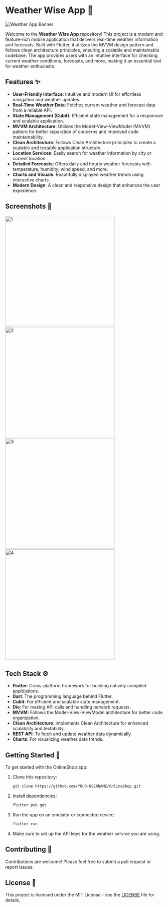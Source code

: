 # Weather Wise App 🛒
![Weather App Banner](https://github.com/user-attachments/assets/ba45ce41-81ea-434c-9aa3-23c8748c4387)

Welcome to the **Weather Wise App** repository! This project is a modern and feature-rich mobile application that delivers real-time weather information and forecasts. Built with Flutter, it utilizes the MVVM design pattern and follows clean architecture principles, ensuring a scalable and maintainable codebase. The app provides users with an intuitive interface for checking current weather conditions, forecasts, and more, making it an essential tool for weather enthusiasts.

## Features ✨

- **User-Friendly Interface**: Intuitive and modern UI for effortless navigation and weather updates.
- **Real-Time Weather Data**: Fetches current weather and forecast data from a reliable API.
- **State Management (Cubit)**: Efficient state management for a responsive and scalable application.
- **MVVM Architecture**: Utilizes the Model-View-ViewModel (MVVM) pattern for better separation of concerns and improved code maintainability.
- **Clean Architecture**: Follows Clean Architecture principles to create a scalable and testable application structure.
- **Location Services**: Easily search for weather information by city or current location.
- **Detailed Forecasts**: Offers daily and hourly weather forecasts with temperature, humidity, wind speed, and more.
- **Charts and Visuals**: Beautifully displayed weather trends using interactive charts.
- **Modern Design**: A clean and responsive design that enhances the user experience.

## Screenshots 📱

  <img alt="1" src="https://github.com/user-attachments/assets/7b7c1c99-8970-4770-aeac-790b4160befc" height="350">
&nbsp; &nbsp; &nbsp; &nbsp;
  <img alt="2" src="https://github.com/user-attachments/assets/4850be8c-fd92-4066-96f0-1149f900329c" height="350">
&nbsp; &nbsp; &nbsp; &nbsp;
    <img alt="3" src="https://github.com/user-attachments/assets/1aecae17-7637-49db-9b2d-7cc7af0c42f2" height="350">
&nbsp; &nbsp; &nbsp; &nbsp;
    <img alt="4" src="https://github.com/user-attachments/assets/d58a389f-8183-4abc-8197-0df3fd35c687" height="350">
&nbsp; &nbsp; &nbsp; &nbsp;

## Tech Stack ⚙️

- **Flutter**: Cross-platform framework for building natively compiled applications.
- **Dart**: The programming language behind Flutter.
- **Cubit**: For efficient and scalable state management.
- **Dio**: For making API calls and handling network requests.
- **MVVM**: Follows the Model-View-ViewModel architecture for better code organization.
- **Clean Architecture**: Implements Clean Architecture for enhanced scalability and testability.
- **REST API**: To fetch and update weather data dynamically.
- **Charts**: For visualizing weather data trends.

## Getting Started 🚀

To get started with the OnlineShop app:

1. Clone this repository:
   ```bash
   git clone https://github.com/YOUR-USERNAME/OnlineShop.git
    ```

2. Install dependencies:
   ```bash
   flutter pub get
    ```

3. Run the app on an emulator or connected device:
   ```bash
   flutter run
    ```

3. Make sure to set up the API keys for the weather service you are using.


## Contributing 🤝

Contributions are welcome! Please feel free to submit a pull request or report issues.

## License 📝

This project is licensed under the MIT License - see the [LICENSE](LICENSE) file for details.

